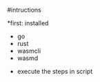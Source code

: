 #intructions

*first: installed
  - go
  - rust
  - wasmcli
  - wasmd
  
 * execute the steps in script
